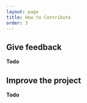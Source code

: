 ```yaml
---
layout: page
title: How to Contribute
order: 3
---
```


## Give feedback

**Todo**

## Improve the project

**Todo**
